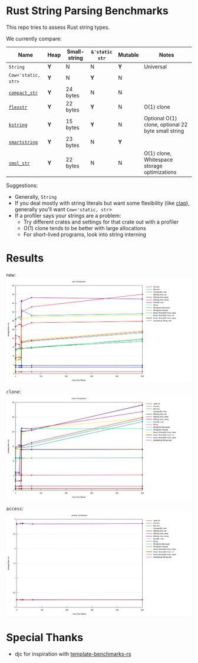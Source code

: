 # Rust String Parsing Benchmarks

This repo tries to assess Rust string types.

We currently compare:

Name                                                  | Heap  | Small-string | `&'static str` | Mutable | Notes
------------------------------------------------------|-------|--------------|----------------|---------|-----
`String`                                              | **Y** | N            | N              | **Y**   | Universal
`Cow<'static, str>`                                   | **Y** | N            | **Y**          | N       |
[`compact_str`](https://crates.io/crates/compact_str) | **Y** | 24 bytes     | N              | N       |
[`flexstr`](https://crates.io/crates/flexstr)         | **Y** | 22 bytes     | **Y**          | N       | O(1) clone
[`kstring`](https://crates.io/crates/kstring)         | **Y** | 15 bytes     | **Y**          | N       | Optional O(1) clone, optional 22 byte small string
[`smartstring`](https://crates.io/crates/smartstring) | **Y** | 23 bytes     | N              | **Y**   |
[`smol_str`](https://crates.io/crates/smol_str)       | **Y** | 22 bytes     | N              | N       | O(1) clone, Whitespace storage optimizations

Suggestions:
- Generally, `String`
- If you deal mostly with string literals but want some flexibility (like
  [clap](https://github.com/clap-rs/clap/)), generally you'll want
  `Cow<'static, str`>
- If a profiler says your strings are a problem:
  - Try different crates and settings for that crate out with a profiler
  - O(1) clone tends to be better with large allocations
  - For short-lived programs, look into string interning

# Results

`new`:
[![`new`](runs/2022-03-25/new/report/lines.svg)](https://htmlpreview.github.io/?https://github.com/epage/string-benchmarks-rs/blob/master/runs/2022-03-25/new/report/index.html)

`clone`:
[![`clone`](runs/2022-03-25/clone/report/lines.svg)](https://htmlpreview.github.io/?https://github.com/epage/string-benchmarks-rs/blob/master/runs/2022-03-25/clone/report/index.html)

`access`:
[![`access`](runs/2022-03-25/access/report/lines.svg)](https://htmlpreview.github.io/?https://github.com/epage/string-benchmarks-rs/blob/master/runs/2022-03-25/access/report/index.html)

# Special Thanks

- djc for inspiration with [template-benchmarks-rs](https://github.com/djc/template-benchmarks-rs)
